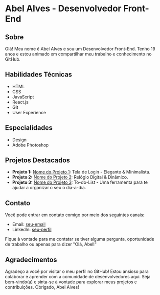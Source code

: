 # Abel Alves - Desenvolvedor Front-End

## Sobre

Olá! Meu nome é Abel Alves e sou um Desenvolvedor Front-End. Tenho 19 anos e estou animado em compartilhar meu trabalho e conhecimento no GitHub.

## Habilidades Técnicas

- HTML
- CSS
- JavaScript
- React.js
- Git
- User Experience

## Especialidades

- Design
- Adobe Photoshop

## Projetos Destacados

- **Projeto 1:** [Nome do Projeto 1](https://github.com/AbelDevJS/Tela-de-Login-Elegante): Tela de Login - Elegante & Minimalista.
- **Projeto 2:** [Nome do Projeto 2](https://github.com/AbelDevJS/RelogioDigital): Relógio Digital & Dinâmico.
- **Projeto 3:** [Nome do Projeto 3](https://github.com/AbelDevJS/ToDoList): To-do-List - Uma ferramenta para te ajudar a organizar o seu o dia-a-dia.

## Contato

Você pode entrar em contato comigo por meio dos seguintes canais:

- Email: [seu-email](suportabel.editing@gmail.com)
- LinkedIn: [seu-perfil](https://www.linkedin.com/in/abelthedev/)

Fique à vontade para me contatar se tiver alguma pergunta, oportunidade de trabalho ou apenas para dizer "Olá, Abel!"

## Agradecimentos

Agradeço a você por visitar o meu perfil no GitHub! Estou ansioso para colaborar e aprender com a comunidade de desenvolvedores aqui. Seja bem-vindo(a) e sinta-se à vontade para explorar meus projetos e contribuições. Obrigado, Abel Alves!
